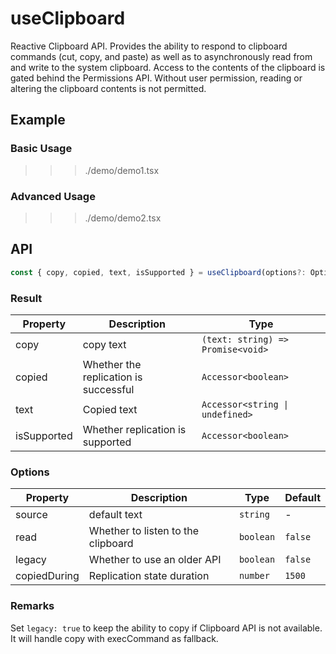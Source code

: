 # useClipboard

Reactive Clipboard API. Provides the ability to respond to clipboard commands (cut, copy, and paste) as well as to asynchronously read from and write to the system clipboard. Access to the contents of the clipboard is gated behind the Permissions API. Without user permission, reading or altering the clipboard contents is not permitted.

## Example

### Basic Usage

>>> ./demo/demo1.tsx

### Advanced Usage

>>> ./demo/demo2.tsx

## API

```typescript
const { copy, copied, text, isSupported } = useClipboard(options?: Options);
```

### Result

| Property    | Description                           | Type                              |
| ----------- | ------------------------------------- | --------------------------------- |
| copy        | copy text                             | `(text: string) => Promise<void>` |
| copied      | Whether the replication is successful | `Accessor<boolean>`               |
| text        | Copied text                           | `Accessor<string \| undefined>`   |
| isSupported | Whether replication is supported      | `Accessor<boolean>`               |

### Options

| Property     | Description                        | Type       | Default   |
| ------------ | ---------------------------------- | ---------- | --------- |
| source       | default text                       | `string`   | -         |
| read         | Whether to listen to the clipboard | `boolean`  | `false`   |
| legacy       | Whether to use an older API        | `boolean`  | `false`   |
| copiedDuring | Replication state duration         | `number`   | `1500`    |

### Remarks

Set `legacy: true` to keep the ability to copy if Clipboard API is not available. It will handle copy with execCommand as fallback.
